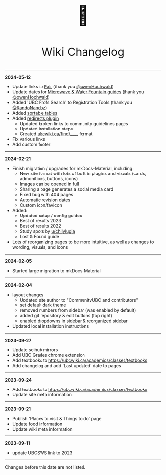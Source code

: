 # 

<p align="center" style="font-size:60px;">📝</p>
<p align="center" style="font-size:36px;">Wiki Changelog</p>

---

**2024-05-12**

- Update links to [Pair](../course-planning/registration.md) (thank you [@owenHochwald](https://github.com/CommunityUBC/ubcwiki/issues/32))
- Update dates for [Microwave & Water Fountain guides](../tools.md) (thank you [@owenHochwald](https://github.com/CommunityUBC/ubcwiki/issues/31))
- Added 'UBC Profs Search' to Registration Tools (thank you [@RandoNandoz](https://github.com/RandoNandoz))
- Added [sortable tables](https://squidfunk.github.io/mkdocs-material/reference/data-tables/#sortable-tables)
- Added [redirects plugin](https://github.com/squidfunk/mkdocs-material/discussions/3758)
    - Updated broken links to community guidelines pages
    - Updated installation steps
    - Created [ubcwiki.ca/find/____](../campus/general.md) format
- Fix various links
- Add custom footer


---

**2024-02-21**

- Finish migration / upgrades for mkDocs-Material, including:
    - New site format with lots of built in plugins and visuals (cards, admonitions, buttons, icons)
    - Images can be opened in full
    - Sharing a page generates a social media card
    - Fixed bug with 404 pages
    - Automatic revision dates
    - Custom icon/favicon
- Added:
    - Updated setup / config guides
    - Best of results 2023
    - Best of results 2022
    - Study spots by [u/chilylugia](https://www.reddit.com/user/chilylugia)
    - Lost & Found guide
- Lots of reorganizing pages to be more intuitive, as well as changes to wording, visuals, and icons

---

**2024-02-05**

- Started large migration to mkDocs-Material

---

**2024-02-04**

* layout changes
    - Updated site author to "CommunityUBC and contributors"
    - set default dark theme
    - removed numbers from sidebar (was enabled by default)
    - added git repository & edit buttons (top right)
    - enabled dropdowns in sidebar & reorganized sidebar
* Updated local installation instructions

---

**2023-09-27**

* Update scihub mirrors
* Add UBC Grades chrome extension
* Add textbooks to https://ubcwiki.ca/academics/classes/textbooks
* Add changelog and add 'Last updated' date to pages

---

**2023-09-24**

* Add textbooks to https://ubcwiki.ca/academics/classes/textbooks
* Update site meta information

---

**2023-09-21**

* Publish 'Places to visit & Things to do' page
* Update food information
* Update wiki meta information

---

**2023-09-11**

* update UBCSWS link to 2023

---

Changes before this date are not listed.